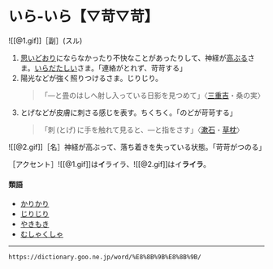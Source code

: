# いら‐いら【▽苛▽苛】

![[@1.gif]]［副］(スル)

1. [思いどおり](%E3%81%8A%E3%82%82%E3%81%84%E3%81%A8%E3%81%8A%E3%82%8A%EF%BC%88%E6%80%9D%E3%81%84%E9%80%9A%E3%82%8A%EF%BC%89.md)にならなかったり不快なことがあったりして、神経が[高ぶる](たかぶる（高ぶる／昂る）)さま。[いらだたしい](いらだたしい（苛立たしい）)さま。「連絡がとれず、苛苛する」
2. 陽光などが強く照りつけるさま。じりじり。
    >「―と畳のはしへ射し入っている日影を見つめて」〈[三重吉](https://dictionary.goo.ne.jp/word/person/%E9%88%B4%E6%9C%A8%E4%B8%89%E9%87%8D%E5%90%89/#jn-118340)・桑の実〉
3. とげなどが皮膚に刺さる感じを表す。ちくちく。「のどが苛苛する」
    >「刺 (とげ) に手を触れて見ると、―と指をさす」〈[漱石](https://dictionary.goo.ne.jp/word/person/%E5%A4%8F%E7%9B%AE%E6%BC%B1%E7%9F%B3/#jn-164327)・[草枕](https://dictionary.goo.ne.jp/word/%E8%8D%89%E6%9E%95/#jn-61125)〉
        

![[@2.gif]]［名］神経が高ぶって、落ち着きを失っている状態。「苛苛がつのる」

［アクセント］![[@1.gif]]は**イ**ライラ、![[@2.gif]]はイ**ライラ**。

#### 類語

-   [かりかり](https://dictionary.goo.ne.jp/word/%E3%81%8B%E3%82%8A%E3%81%8B%E3%82%8A/#jn-46152)
-   [じりじり](https://dictionary.goo.ne.jp/word/%E3%81%98%E3%82%8A%E3%81%98%E3%82%8A/#jn-112560)
-   [やきもき](https://dictionary.goo.ne.jp/word/%E3%82%84%E3%81%8D%E3%82%82%E3%81%8D/#jn-221263)
-   [むしゃくしゃ](https://dictionary.goo.ne.jp/word/%E3%82%80%E3%81%97%E3%82%83%E3%81%8F%E3%81%97%E3%82%83/#jn-215206)

---
`https://dictionary.goo.ne.jp/word/%E8%8B%9B%E8%8B%9B/`